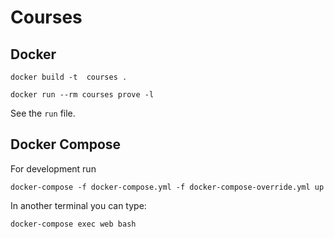 # Courses


## Docker

```
docker build -t  courses .
```

```
docker run --rm courses prove -l
```

See the `run` file.


## Docker Compose

For development run

```
docker-compose -f docker-compose.yml -f docker-compose-override.yml up
```

In another terminal you can type:

```
docker-compose exec web bash

```


